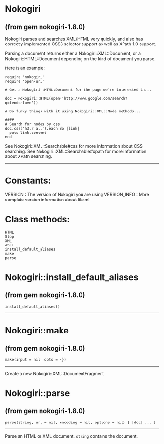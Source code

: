 # Nokogiri

(from gem nokogiri-1.8.0)
---
































Nokogiri parses and searches XML/HTML very quickly, and also has correctly
implemented CSS3 selector support as well as XPath 1.0 support.

Parsing a document returns either a Nokogiri::XML::Document, or a
Nokogiri::HTML::Document depending on the kind of document you parse.

Here is an example:

    require 'nokogiri'
    require 'open-uri'

    # Get a Nokogiri::HTML:Document for the page we’re interested in...

    doc = Nokogiri::HTML(open('http://www.google.com/search?q=tenderlove'))

    # Do funky things with it using Nokogiri::XML::Node methods...

    ####
    # Search for nodes by css
    doc.css('h3.r a.l').each do |link|
      puts link.content
    end

See Nokogiri::XML::Searchable#css for more information about CSS searching.
See Nokogiri::XML::Searchable#xpath for more information about XPath
searching.
























































---
# Constants:

VERSION
:   The version of Nokogiri you are using
VERSION_INFO
:   More complete version information about libxml


# Class methods:

    HTML
    Slop
    XML
    XSLT
    install_default_aliases
    make
    parse

# Nokogiri::install_default_aliases

(from gem nokogiri-1.8.0)
---
    install_default_aliases()

---


# Nokogiri::make

(from gem nokogiri-1.8.0)
---
    make(input = nil, opts = {})

---

Create a new Nokogiri::XML::DocumentFragment


# Nokogiri::parse

(from gem nokogiri-1.8.0)
---
    parse(string, url = nil, encoding = nil, options = nil) { |doc| ... }

---

Parse an HTML or XML document.  `string` contains the document.


